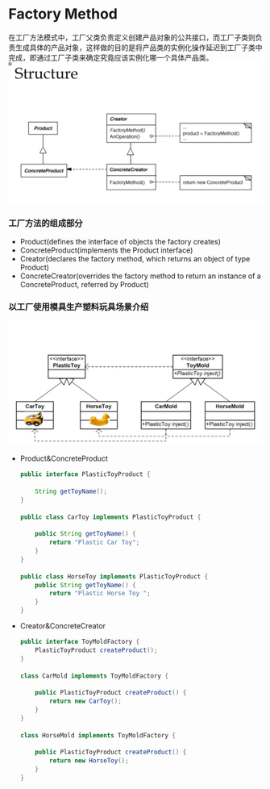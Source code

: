 # Factory Method
在工厂方法模式中，工厂父类负责定义创建产品对象的公共接口，而工厂子类则负责生成具体的产品对象，这样做的目的是将产品类的实例化操作延迟到工厂子类中完成，即通过工厂子类来确定究竟应该实例化哪一个具体产品类。
![Factory Method](../../picture/designpattern/factoryMethod.png)
### 工厂方法的组成部分
- Product(defines the interface of objects the factory creates)
- ConcreteProduct(implements the Product interface)
- Creator(declares the factory method, which returns an object of type Product)
- ConcreteCreator(overrides the factory method to return an instance of a ConcreteProduct, referred by Product)
### 以工厂使用模具生产塑料玩具场景介绍
![Factory Method](../../picture/designpattern/factoryMethodDemo.PNG)
- Product&ConcreteProduct
    ```java
    public interface PlasticToyProduct {
    
        String getToyName();
    }
    
    public class CarToy implements PlasticToyProduct {
    
        public String getToyName() {
            return "Plastic Car Toy";
        }
    }
    
    public class HorseToy implements PlasticToyProduct {
        public String getToyName() {
            return "Plastic Horse Toy ";
        }
    }
    ```
- Creator&ConcreteCreator
    ```java
    public interface ToyMoldFactory {
        PlasticToyProduct createProduct();
    }
    
    class CarMold implements ToyMoldFactory {
    
        public PlasticToyProduct createProduct() {
            return new CarToy();
        }
    }
    
    class HorseMold implements ToyMoldFactory {
    
        public PlasticToyProduct createProduct() {
            return new HorseToy();
        }
    }
    ```
